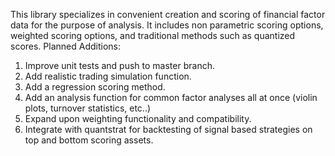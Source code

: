 This library specializes in convenient creation and scoring of financial factor data for the purpose of analysis. It includes non parametric scoring options, weighted scoring options, and traditional methods such as quantized scores. 
Planned Additions:
1) Improve unit tests and push to master branch.
2) Add realistic trading simulation function.
3) Add a regression scoring method.
4) Add an analysis function for common factor analyses all at once (violin plots, turnover statistics, etc..)
5) Expand upon weighting functionality and compatibility.
6) Integrate with quantstrat for backtesting of signal based strategies on top and bottom scoring assets.
